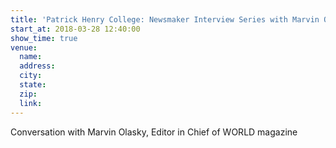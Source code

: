 ```yaml
---
title: 'Patrick Henry College: Newsmaker Interview Series with Marvin Olasky'
start_at: 2018-03-28 12:40:00
show_time: true
venue:
  name:
  address:
  city:
  state:
  zip:
  link:
---
```



Conversation with Marvin Olasky, Editor in Chief of WORLD magazine